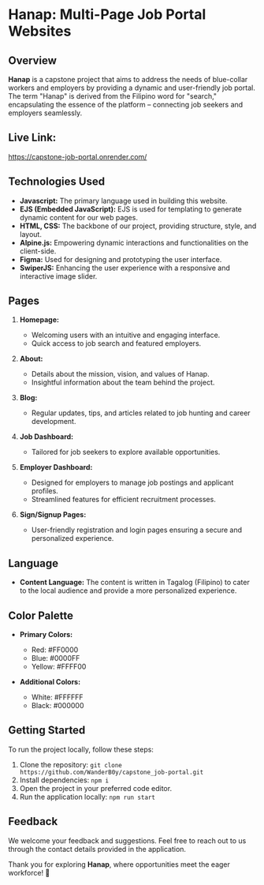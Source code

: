 # Hanap: Multi-Page Job Portal Websites

## Overview

**Hanap** is a capstone project that aims to address the needs of blue-collar workers and employers by providing a dynamic and user-friendly job portal. The term "Hanap" is derived from the Filipino word for "search," encapsulating the essence of the platform – connecting job seekers and employers seamlessly.

## Live Link:
https://capstone-job-portal.onrender.com/

## Technologies Used

- **Javascript:** The primary language used in building this website.
- **EJS (Embedded JavaScript):** EJS is used for templating to generate dynamic content for our web pages.
- **HTML, CSS:** The backbone of our project, providing structure, style, and layout.
- **Alpine.js:** Empowering dynamic interactions and functionalities on the client-side.
- **Figma:** Used for designing and prototyping the user interface.
- **SwiperJS:** Enhancing the user experience with a responsive and interactive image slider.

## Pages

1. **Homepage:**
   - Welcoming users with an intuitive and engaging interface.
   - Quick access to job search and featured employers.

2. **About:**
   - Details about the mission, vision, and values of Hanap.
   - Insightful information about the team behind the project.

3. **Blog:**
   - Regular updates, tips, and articles related to job hunting and career development.

4. **Job Dashboard:**
   - Tailored for job seekers to explore available opportunities.

5. **Employer Dashboard:**
   - Designed for employers to manage job postings and applicant profiles.
   - Streamlined features for efficient recruitment processes.

6. **Sign/Signup Pages:**
   - User-friendly registration and login pages ensuring a secure and personalized experience.

## Language

- **Content Language:** The content is written in Tagalog (Filipino) to cater to the local audience and provide a more personalized experience.

## Color Palette

- **Primary Colors:**
  - Red: #FF0000
  - Blue: #0000FF
  - Yellow: #FFFF00

- **Additional Colors:**
  - White: #FFFFFF
  - Black: #000000

## Getting Started

To run the project locally, follow these steps:

1. Clone the repository: `git clone https://github.com/WanderB0y/capstone_job-portal.git`
2. Install dependencies: `npm i`
3. Open the project in your preferred code editor.
4. Run the application locally: `npm run start`


## Feedback

We welcome your feedback and suggestions. Feel free to reach out to us through the contact details provided in the application.

Thank you for exploring **Hanap**, where opportunities meet the eager workforce! 🚀
